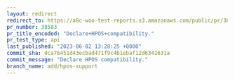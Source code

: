 ```yaml
---
layout: redirect
redirect_to: https://a8c-woo-test-reports.s3.amazonaws.com/public/pr/38583/api/index.html
pr_number: 38583
pr_title_encoded: "Declare+HPOS+compatibility."
pr_test_type: api
last_published: "2023-06-02 13:28:25 +0000"
commit_sha: dca76451d43ecbad471f9c4b1ebaf12d6341631a
commit_message: "Declare HPOS compatibility."
branch_name: add/hpos-support
---
```

